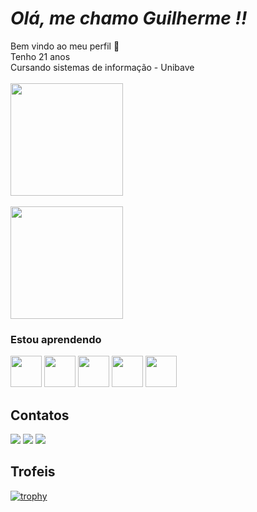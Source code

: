 # *Olá, me chamo Guilherme !!*
<div>
Bem vindo ao meu perfil 👋 <br>
Tenho 21 anos <br>
Cursando sistemas de informação - Unibave
</div>

<div>
<br>
<img loading="lazy" height="180em" src="https://github-readme-stats.vercel.app/api?username=GuilhermeRoecker&show_icons=true&theme=dracula&include_all_commits=true&count_private=true"/>
<br>
<br>
<img loading="lazy" height="180em" src="https://github-readme-stats.vercel.app/api/top-langs/?username=GuilhermeRoecker&layout=compact&langs_count=7&theme=dracula"/>
</div>


### Estou aprendendo
<picture>
<img src="https://cdn.jsdelivr.net/gh/devicons/devicon/icons/git/git-original-wordmark.svg" width='50' />
</picture>
<picture>
<img src="https://cdn.jsdelivr.net/gh/devicons/devicon/icons/java/java-original-wordmark.svg" width='50' />
</picture>
<picture>
<img src="https://cdn.jsdelivr.net/gh/devicons/devicon/icons/javascript/javascript-original.svg" width='50' />
</picture>
<picture>
<img src="https://cdn.jsdelivr.net/gh/devicons/devicon/icons/html5/html5-plain-wordmark.svg" width='50' />
</picture>
<picture>
<img src="https://cdn.jsdelivr.net/gh/devicons/devicon/icons/css3/css3-plain-wordmark.svg" width='50' />
</picture>

## Contatos
<div>
<a href="https://instagram.com/guilhermeroecker" target="_blank"><img loading="lazy" src="https://img.shields.io/badge/-Instagram-%23E4405F?style=for-the-badge&logo=instagram&logoColor=white" target="_blank"></a>
<a href = "mailto:guilherme.roecker@outook.com.br"><img loading="lazy" src="https://img.shields.io/badge/Gmail-D14836?style=for-the-badge&logo=gmail&logoColor=white" target="_blank"></a>
<a href="https://www.linkedin.com/in/guilherme-roecker-0414a7286/" target="_blank"><img loading="lazy" src="https://img.shields.io/badge/-LinkedIn-%230077B5?style=for-the-badge&logo=linkedin&logoColor=white" target="_blank"></a>   
</div>


## Trofeis

[![trophy](https://github-profile-trophy.vercel.app/?username=GuilhermeRoecker&theme=onedark)](https://github.com/GuilhermeRoecker/github-profile-trophy)
